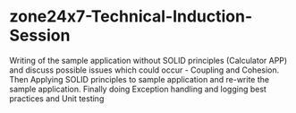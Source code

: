 # zone24x7-Technical-Induction-Session
Writing of the sample application without SOLID principles (Calculator APP) and discuss possible issues which could occur - Coupling and Cohesion. Then Applying SOLID principles to sample application and re-write the sample application. Finally doing Exception handling and logging best practices and Unit testing
